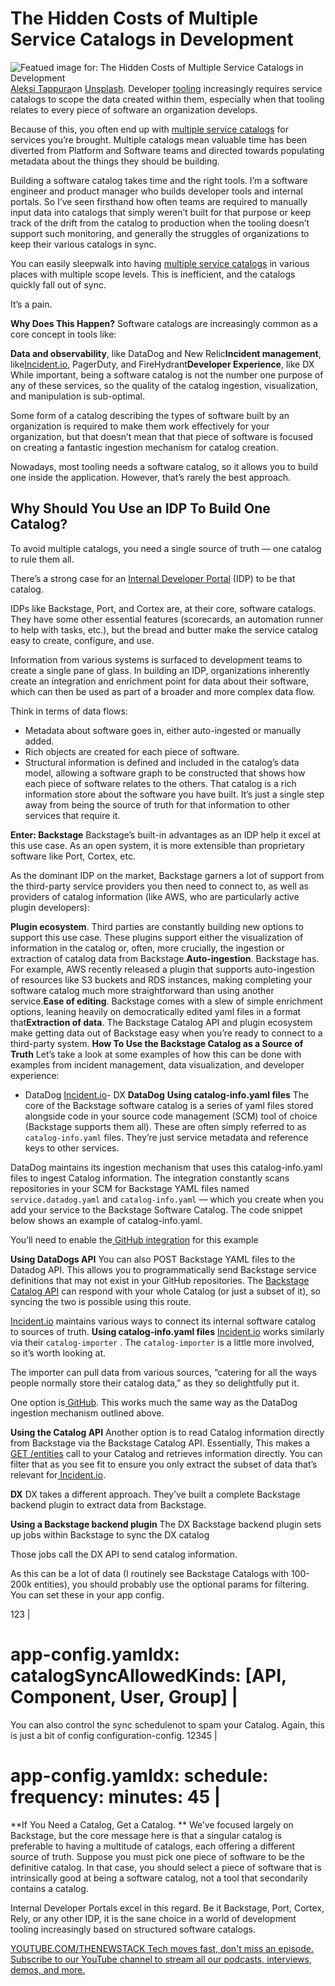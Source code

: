 # The Hidden Costs of Multiple Service Catalogs in Development
![Featued image for: The Hidden Costs of Multiple Service Catalogs in Development](https://cdn.thenewstack.io/media/2025/01/05e3f4b1-aleksi-tappura-cjcqksp2wc4-unsplash-1024x678.jpg)
[Aleksi Tappura](https://unsplash.com/@a?utm_content=creditCopyText&utm_medium=referral&utm_source=unsplash)on
[Unsplash](https://unsplash.com/photos/assorted-books-cJCQKSP2WC4?utm_content=creditCopyText&utm_medium=referral&utm_source=unsplash).
Developer [tooling](https://thenewstack.io/platform-engineering-it-is-all-about-the-tooling/) increasingly requires service catalogs to scope the data created within them, especially when that tooling relates to every piece of software an organization develops.

Because of this, you often end up with [multiple service catalogs](https://thenewstack.io/30-of-engineer-leads-use-a-spreadsheet-as-a-service-catalog/) for services you’re brought. Multiple catalogs mean valuable time has been diverted from Platform and Software teams and directed towards populating metadata about the things they should be building.

Building a software catalog takes time and the right tools. I’m a software engineer and product manager who builds developer tools and internal portals. So I’ve seen firsthand how often teams are required to manually input data into catalogs that simply weren’t built for that purpose or keep track of the drift from the catalog to production when the tooling doesn’t support such monitoring, and generally the struggles of organizations to keep their various catalogs in sync.

You can easily sleepwalk into having [multiple service catalogs](https://thenewstack.io/simplify-ci-cd-with-a-general-purpose-software-catalog/) in various places with multiple scope levels. This is inefficient, and the catalogs quickly fall out of sync.

It’s a pain.

**Why Does This Happen?**
Software catalogs are increasingly common as a core concept in tools like:

**Data and observability**, like DataDog and New Relic**Incident management**, like[Incident.io](http://incident.io), PagerDuty, and FireHydrant**Developer Experience**, like DX
While important, being a software catalog is not the number one purpose of any of these services, so the quality of the catalog ingestion, visualization, and manipulation is sub-optimal.

Some form of a catalog describing the types of software built by an organization is required to make them work effectively for your organization, but that doesn’t mean that that piece of software is focused on creating a fantastic ingestion mechanism for catalog creation.

Nowadays, most tooling needs a software catalog, so it allows you to build one inside the application. However, that’s rarely the best approach.

## Why Should You Use an IDP To Build One Catalog?
To avoid multiple catalogs, you need a single source of truth — one catalog to rule them all.

There’s a strong case for an [Internal Developer Portal](https://thenewstack.io/internal-developer-portals-should-be-internal-developer-hubs/) (IDP) to be that catalog.

IDPs like Backstage, Port, and Cortex are, at their core, software catalogs. They have some other essential features (scorecards, an automation runner to help with tasks, etc.), but the bread and butter make the service catalog easy to create, configure, and use.

Information from various systems is surfaced to development teams to create a single pane of glass. In building an IDP, organizations inherently create an integration and enrichment point for data about their software, which can then be used as part of a broader and more complex data flow.

Think in terms of data flows:

- Metadata about software goes in, either auto-ingested or manually added.
- Rich objects are created for each piece of software.
- Structural information is defined and included in the catalog’s data model, allowing a software graph to be constructed that shows how each piece of software relates to the others.
That catalog is a rich information store about the software you have built. It’s just a single step away from being the source of truth for that information to other services that require it.

**Enter: Backstage**
Backstage’s built-in advantages as an IDP help it excel at this use case. As an open system, it is more extensible than proprietary software like Port, Cortex, etc.

As the dominant IDP on the market, Backstage garners a lot of support from the third-party service providers you then need to connect to, as well as providers of catalog information (like AWS, who are particularly active plugin developers):

**Plugin ecosystem**. Third parties are constantly building new options to support this use case. These plugins support either the visualization of information in the catalog or, often, more crucially, the ingestion or extraction of catalog data from Backstage.**Auto-ingestion**. Backstage has. For example, AWS recently released a plugin that supports auto-ingestion of resources like S3 buckets and RDS instances, making completing your software catalog much more straightforward than using another service.**Ease of editing**. Backstage comes with a slew of simple enrichment options, leaning heavily on democratically edited yaml files in a format that**Extraction of data**. The Backstage Catalog API and plugin ecosystem make getting data out of Backstage easy when you’re ready to connect to a third-party system.
**How To Use the Backstage Catalog as a Source of Truth**
Let’s take a look at some examples of how this can be done with examples from incident management, data visualization, and developer experience:

- DataDog
[Incident.io](http://incident.io)- DX
**DataDog**
**Using catalog-info.yaml files**
The core of the Backstage software catalog is a series of yaml files stored alongside code in your source code management (SCM) tool of choice (Backstage supports them all). These are often simply referred to as `catalog-info.yaml`
files. They’re just service metadata and reference keys to other services.

DataDog maintains its ingestion mechanism that uses this catalog-info.yaml files to ingest Catalog information. The integration constantly scans repositories in your SCM for Backstage YAML files named `service.datadog.yaml`
and `catalog-info.yaml`
— which you create when you add your service to the Backstage Software Catalog. The code snippet below shows an example of catalog-info.yaml.

You’ll need to enable the[ GitHub integration](https://docs.datadoghq.com/integrations/github/) for this example

**Using DataDogs API**
You can also POST Backstage YAML files to the Datadog API. This allows you to programmatically send Backstage service definitions that may not exist in your GitHub repositories. The [Backstage Catalog API](https://www.datadoghq.com/blog/service-catalog-backstage-yaml/) can respond with your whole Catalog (or just a subset of it), so syncing the two is possible using this route.

[Incident.io](http://incident.io) maintains various ways to connect its internal software catalog to sources of truth.
**Using catalog-info.yaml files**
[Incident.io](http://incident.io) works similarly via their `catalog-importer`
.
The `catalog-importer`
is a little more involved, so it’s worth looking at.

The importer can pull data from various sources, “catering for all the ways people normally store their catalog data,” as they so delightfully put it.

One option is[ GitHub](https://github.com/incident-io/catalog-importer/blob/master/docs/sources.md#github). This works much the same way as the DataDog ingestion mechanism outlined above.

**Using the Catalog API**
Another option is to read Catalog information directly from Backstage via the Backstage Catalog API. Essentially, This makes a[ GET /entities](https://backstage.io/docs/features/software-catalog/software-catalog-api/#get-entities) call to your Catalog and retrieves information directly. You can filter that as you see fit to ensure you only extract the subset of data that’s relevant for[ Incident.io](http://incident.io).

**DX**
DX takes a different approach. They’ve built a complete Backstage backend plugin to extract data from Backstage.

**Using a Backstage backend plugin**
The DX Backstage backend plugin sets up jobs within Backstage to sync the DX catalog

Those jobs call the DX API to send catalog information.

As this can be a lot of data (I routinely see Backstage Catalogs with 100-200k entities), you should probably use the optional params for filtering. You can set these in your app config.

123 |
# app-config.yamldx: catalogSyncAllowedKinds: [API, Component, User, Group] |
You can also control the sync schedulenot to spam your Catalog. Again, this is just a bit of config configuration-config.
12345 |
# app-config.yamldx: schedule: frequency: minutes: 45 |
**If You Need a Catalog, Get a Catalog. **
We’ve focused largely on Backstage, but the core message here is that a singular catalog is preferable to having a multitude of catalogs, each offering a different source of truth. Suppose you must pick one piece of software to be the definitive catalog. In that case, you should select a piece of software that is intrinsically good at being a software catalog, not a tool that secondarily contains a catalog.

Internal Developer Portals excel in this regard. Be it Backstage, Port, Cortex, Rely, or any other IDP, it is the sane choice in a world of development tooling increasingly based on structured software catalogs.

[
YOUTUBE.COM/THENEWSTACK
Tech moves fast, don't miss an episode. Subscribe to our YouTube
channel to stream all our podcasts, interviews, demos, and more.
](https://youtube.com/thenewstack?sub_confirmation=1)